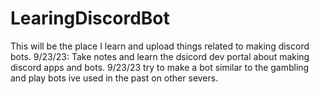 # LearingDiscordBot
This will be the place I learn and upload things related to making discord bots.
9/23/23: Take notes and learn the dsicord dev portal about making discord apps and bots.
9/23/23 try to make a bot similar to the gambling and play bots ive used in the past on other severs.
